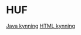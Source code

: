 # HUF
[Java kynning](https://notendur.hi.is/~sob33/HUF_Java/Javakynning.html)
[HTML kynning](https://notendur.hi.is/~sob33/HaskoliUngaFolksins_HTML/Vefsida.html)
